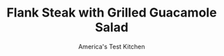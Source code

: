 ---
layout: ../../layouts/MarkdownPostLayout.astro
title: Flank Steak with Grilled Guacamole Salad
author: America's Test Kitchen
pubDate: 2023-03-15
description: "If you havent tried grilling avocados, nows the time."
image_url: https://res.cloudinary.com/hksqkdlah/image/upload/ar_1:1,c_fill,dpr_2.0,f_auto,fl_lossy.progressive.strip_profile,g_faces:auto,q_auto:low,w_344/SFS_FlankSteakGrilledGuacamoleSalad_70_ubmegc
tags: ["Main Courses","Southwest (Tex-Mex)","Vegetables","Beef","Grilling & Barbecue","Salads"]
calories: 2661
protein: 39
carbohydrates: 19
fats: 49
fiber: 9
ingredients: ["1 (1½-pound), flank steak, trimmed","6 tablespoons, extra-virgin olive oil, divided","5 teaspoons, kosher salt, divided","1 tablespoon, ground cumin","1½ teaspoons, pepper, divided","1 teaspoon, grated lime zest, plus 2 limes, halved","1 , red onion, sliced into ½-inch-thick rounds","10 ounces, cherry tomatoes","2 , avocados, halved and pitted","1 , jalapeno chile"]
serves: 4
time: "1 hour"
instructions: ["Pat steak dry with paper towels and rub with 1 tablespoon oil, 1 tablespoon salt, cumin, 1 teaspoon pepper, and lime zest. Push toothpick horizontally through each onion round. Thread tomatoes onto three 12-inch skewers. Brush onion, tomatoes, cut sides of avocados, and jalapeno with 1 tablespoon oil and sprinkle with 1 teaspoon salt and remaining ½ teaspoon pepper.","Grill steak, onion, tomatoes, avocados, jalapeno, and lime halves (avocados and limes cut sides down) over hot fire until meat registers 125 degrees and vegetables are charred, 5 to 10 minutes, flipping as needed for even browning. Transfer to platter.","Stem and seed jalapeno, then chop fine. Squeeze 2 tablespoons juice from 2 lime halves. Whisk jalapeno, lime juice, remaining ¼ cup oil, and remaining 1 teaspoon salt together in bowl. Remove toothpicks from onion and cut rounds in half. Using spoon, scoop avocado flesh from skin and cut into ¾-inch wedges. Slide tomatoes off skewers and arrange with onion and avocados on platter. Drizzle dressing over vegetables. Slice steak thin on bias against grain. Serve steak with salad and remaining lime halves."]
nutrition: ["1347 mg Potassium, K","422 mg Phosphorus, P","103 mg Calcium, Ca","4 mg Iron, Fe","87 mg Magnesium, Mg","1007 mg Sodium, Na","7 mg Zinc, Zn","49 g Total lipid (fat)","14 mg Niacin","30 g Fatty acids, total monounsaturated","4 g Fatty acids, total polyunsaturated","36 mg Vitamin C, total ascorbic acid","115 mg Cholesterol","10 g Fatty acids, total saturated","9 g Fiber, total dietary","122 µg Folate, food","4 g Sugars, total","43 µg Vitamin K (phylloquinone)","320 g Water","19 g Carbohydrate, by difference","122 µg Folate, DFE","39 g Protein","6 mg Vitamin E (alpha-tocopherol)","2 µg Vitamin B-12","1 mg Vitamin B-6","40 µg Vitamin A, RAE","665 kcal Energy","2661 calories"]
notes: "Garnish with chopped fresh cilantro."
---